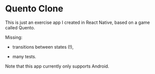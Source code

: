 # Quento Clone

This is just an exercise app I created in React Native, based on a game called Quento.


Missing:

 - transitions between states (!),
 
 - many tests.
 
 
Note that this app currently only supports Android.
